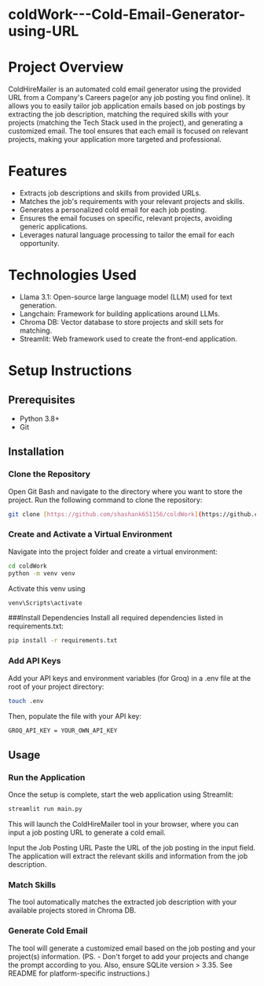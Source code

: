# coldWork---Cold-Email-Generator-using-URL

# Project Overview

ColdHireMailer is an automated cold email generator using the provided URL from a Company's Careers page(or any job posting you find online). It allows you to easily tailor job application emails based on job postings by extracting the job description, matching the required skills with your projects (matching the Tech Stack used in the project), and generating a customized email. The tool ensures that each email is focused on relevant projects, making your application more targeted and professional.

# Features

- Extracts job descriptions and skills from provided URLs.
- Matches the job's requirements with your relevant projects and skills.
- Generates a personalized cold email for each job posting.
- Ensures the email focuses on specific, relevant projects, avoiding generic applications.
- Leverages natural language processing to tailor the email for each opportunity.

# Technologies Used

- Llama 3.1: Open-source large language model (LLM) used for text generation.
- Langchain: Framework for building applications around LLMs.
- Chroma DB: Vector database to store projects and skill sets for matching.
- Streamlit: Web framework used to create the front-end application.

# Setup Instructions

## Prerequisites

- Python 3.8+
- Git

## Installation

### Clone the Repository

Open Git Bash and navigate to the directory where you want to store the project. Run the following command to clone the repository:

```bash
git clone [https://github.com/shashank651156/coldWork](https://github.com/shashank651156/coldWork---Cold-Email-Generator-using-URL).git
```

### Create and Activate a Virtual Environment

Navigate into the project folder and create a virtual environment:

```bash
cd coldWork
python -m venv venv
```

Activate this venv using

```bash
venv\Scripts\activate
```

###Install Dependencies
Install all required dependencies listed in requirements.txt:

```bash
pip install -r requirements.txt
```

### Add API Keys

Add your API keys and environment variables (for Groq) in a .env file at the root of your project directory:

```bash
touch .env
```

Then, populate the file with your API key:

```bash
GROQ_API_KEY = YOUR_OWN_API_KEY
```

## Usage

### Run the Application

Once the setup is complete, start the web application using Streamlit:

```bash
streamlit run main.py
```

This will launch the ColdHireMailer tool in your browser, where you can input a job posting URL to generate a cold email.

Input the Job Posting URL
Paste the URL of the job posting in the input field. The application will extract the relevant skills and information from the job description.

### Match Skills

The tool automatically matches the extracted job description with your available projects stored in Chroma DB.

### Generate Cold Email

The tool will generate a customized email based on the job posting and your project(s) information.
(PS. - Don't forget to add your projects and change the prompt according to you.
Also, ensure SQLite version > 3.35. See README for platform-specific instructions.)
